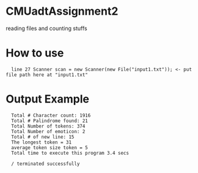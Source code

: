 # CMUadtAssignment2
 reading files and counting stuffs
 
# How to use
      line 27 Scanner scan = new Scanner(new File("input1.txt")); <- put file path here at "input1.txt"

# Output Example
      Total # Character count: 1916
      Total # Palindrome found: 21
      Total Number of tokens: 374
      Total Number of emoticon: 2
      Total # of new line: 15
      The longest token = 31
      average token size token = 5
      Total time to execute this program 3.4 secs

      / terminated successfully
